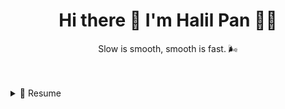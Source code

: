 <h1 align='center'>
  Hi there 👋 I'm Halil Pan 👨‍💻
</h1>

<p align='center'>
  Slow is smooth, smooth is fast. 🌬
</p>

<br />
<br />

<details>
  <summary>📃 Resume</summary>

<br />

- 👨‍💻 **UI Developer**\
📆 2022.6 - moment\
📍 **Thoughtworks** - Xi'an, Shaanxi

<br />

- 👨‍💻 **UI Developer**\
📆 2020.8 - 2022.6\
📍 **ByteDance** - Hangzhou, Zhejiang

<br />

- 👨‍💻 **UI Developer**\
📆 2018.6 - 2020.8\
📍 **10jqka.com** - Hangzhou, Zhejiang

</details>
